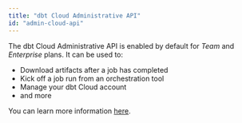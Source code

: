 ```yaml
---
title: "dbt Cloud Administrative API"
id: "admin-cloud-api"
---
```


The dbt Cloud Administrative API is enabled by default for _Team_ and _Enterprise_ plans. It can be used to:

- Download artifacts after a job has completed
- Kick off a job run from an orchestration tool
- Manage your dbt Cloud account
- and more

You can learn more information [here](/dbt-cloud/api).
